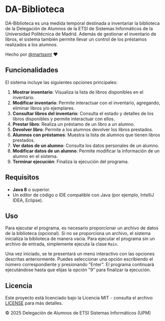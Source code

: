 # DA-Biblioteca

DA-Biblioteca es una medida temporal destinada a inventariar la biblioteca de la Delegación de Alumnos de la ETSI de Sistemas Informáticos de la Universidad Politécnica de Madrid. Además de gestionar el inventario de libros, el sistema también permite llevar un control de los préstamos realizados a los alumnos. 

Hecho por [@martssmt](https://github.com/martssmt) ❤️

## Funcionalidades

El sistema incluye las siguientes opciones principales:

1. **Mostrar inventario**: Visualiza la lista de libros disponibles en el inventario.
2. **Modificar inventario**: Permite interactuar con el inventario, agregando, eliminar libros y/o ejemplares.
3. **Consultar libros del inventario**: Consulta el estado y detalles de los libros disponibles y permite interactuar con ellos.
4. **Prestar libro**: Realiza un préstamo de un libro a un alumno.
5. **Devolver libro**: Permite a los alumnos devolver los libros prestados.
6. **Alumnos con préstamos**: Muestra la lista de alumnos que tienen libros prestados.
7. **Ver datos de un alumno**: Consulta los datos personales de un alumno.
8. **Modificar datos de un alumno**: Permite modificar la información de un alumno en el sistema.
9. **Terminar ejecución**: Finaliza la ejecución del programa.

## Requisitos

- **Java 8** o superior.
- Un editor de código o IDE compatible con Java (por ejemplo, IntelliJ IDEA, Eclipse).

## Uso

Para ejecutar el programa, es necesario proporcionar un archivo de datos de la biblioteca (opcional). Si no se proporciona un archivo, el sistema inicializa la biblioteca de manera vacía. Para ejecutar el programa sin un archivo de entrada, simplemente ejecuta la clase `Main`. 

Una vez iniciado, se te presentará un menú interactivo con las opciones descritas anteriormente. Puedes seleccionar una opción escribiendo el número correspondiente y presionando "Enter". El programa continuará ejecutándose hasta que elijas la opción "9" para finalizar la ejecución.

## Licencia

Este proyecto está licenciado bajo la Licencia MIT - consulta el archivo [LICENSE](LICENSE) para más detalles.

© 2025 Delegación de Alumnos de ETSI Sistemas Informáticos (UPM)

